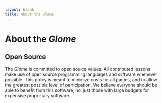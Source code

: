 ```yaml
---
layout: blank
title: About the Glome
---
```


# About the _Glome_


## Open Source
The _Glome_ is committed to open source values. All contributed lessons make use of open source programming languages and software whenever possible. This policy is meant to minimize costs for all parties, and to allow the greatest possible level of participation. We believe everyone should be able to benefit from this software, not just those with large  budgets for expensive proprietary software.

